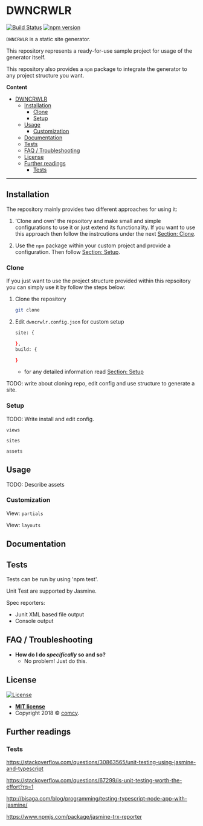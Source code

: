 # DWNCRWLR

[![Build Status](https://comcy.visualstudio.com/Tools/_apis/build/status/%5BCI%5D%20DWNCRWLR_master?branchName=master)](https://comcy.visualstudio.com/Tools/_build/latest?definitionId=2?branchName=master)
[![npm version](https://badge.fury.io/js/dwncrwlr.svg)](https://badge.fury.io/js/dwncrwlr)

`DWNCRWLR` is a static site generator. 

This repository  represents a ready-for-use sample project for usage of the generator itself. 

This repository also provides a `npm` package to integrate the generator to any project structure you want.


**Content**

- [DWNCRWLR](#dwncrwlr)
  - [Installation](#installation)
    - [Clone](#clone)
    - [Setup](#setup)
  - [Usage](#usage)
    - [Customization](#customization)
  - [Documentation](#documentation)
  - [Tests](#tests)
  - [FAQ / Troubleshooting](#faq--troubleshooting)
  - [License](#license)
  - [Further readings](#further-readings)
    - [Tests](#tests-1)

---


## Installation

The repository mainly provides two different approaches for using it:

1. 'Clone and own' the repsoitory and make small and simple configurations to use it or just extend its functionality. If you want to use this approach then follow the instrcutions under the next [Section: Clone](#clone). 

2. Use the `npm` package within your custom project and provide a configuration. Then follow [Section: Setup](#setup).




### Clone

If you just want to use the project structure provided within this repsoitory you can simply use it by follow the steps below:

1. Clone the repository

    ```bash
    git clone 
    ```
2. Edit `dwncrwlr.config.json` for custom setup

    ```bash
    site: {

    },
    build: {

    }
    ```
    -  for any detailed information read [Section: Setup](#setup)

TODO: write about cloning repo, edit config and use structure to generate a site.

### Setup

TODO: Write install and edit config.

`views`

`sites`

`assets`


## Usage

TODO: Describe assets


### Customization

View: `partials`

View: `layouts`


## Documentation


## Tests

Tests can be run by using 'npm test'. 

Unit Test are supported by Jasmine.

Spec reporters:

- Junit XML based file output
- Console output

## FAQ / Troubleshooting

- **How do I do *specifically* so and so?**
    - No problem! Just do this.


## License

[![License](http://img.shields.io/:license-mit-blue.svg?style=flat-square)](http://badges.mit-license.org)

- **[MIT license](http://opensource.org/licenses/mit-license.php)**
- Copyright 2018 © <a href="http://comcy.github.io" target="_blank">comcy</a>.


## Further readings

### Tests

https://stackoverflow.com/questions/30863565/unit-testing-using-jasmine-and-typescript

https://stackoverflow.com/questions/67299/is-unit-testing-worth-the-effort?rq=1

http://bisaga.com/blog/programming/testing-typescript-node-app-with-jasmine/

https://www.npmjs.com/package/jasmine-trx-reporter
